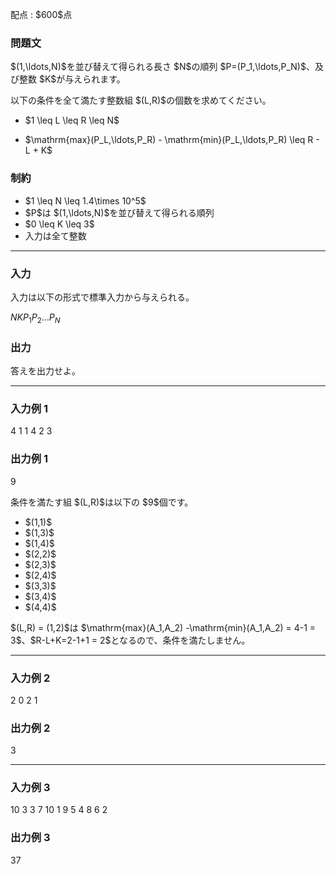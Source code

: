 
<div>

<span>

<span>

<p>
配点 : $600$点
</p>

<div>

<section>

### **問題文**

<p>
$(1,\ldots,N)$を並び替えて得られる長さ $N$の順列 $P=(P_1,\ldots,P_N)$、及び整数 $K$が与えられます。
</p>

<p>
以下の条件を全て満たす整数組 $(L,R)$の個数を求めてください。
</p>

<ul>

<li>

<p>
$1 \leq L \leq R \leq N$
</p>

</li>

<li>

<p>
$\mathrm{max}(P_L,\ldots,P_R) - \mathrm{min}(P_L,\ldots,P_R) \leq R - L + K$
</p>

</li>

</ul>

</section>

</div>

<div>

<section>

### **制約**

<ul>

<li>
$1 \leq N \leq 1.4\times 10^5$
</li>

<li>
$P$は $(1,\ldots,N)$を並び替えて得られる順列
</li>

<li>
$0 \leq K \leq 3$
</li>

<li>
入力は全て整数
</li>

</ul>

</section>

</div>

---

<div>

<div>

<section>

### **入力**

<p>
入力は以下の形式で標準入力から与えられる。
</p>

<div>

$N$$K$$P_1$$P_2$$\ldots$$P_N$
</div>

</section>

</div>

<div>

<section>

### **出力**

<p>
答えを出力せよ。
</p>

</section>

</div>

</div>

---

<div>

<section>

### **入力例 1**

<div>

4 1
1 4 2 3

</div>

</section>

</div>

<div>

<section>

### **出力例 1**

<div>

9

</div>

<p>
条件を満たす組 $(L,R)$は以下の $9$個です。
</p>

<ul>

<li>
$(1,1)$
</li>

<li>
$(1,3)$
</li>

<li>
$(1,4)$
</li>

<li>
$(2,2)$
</li>

<li>
$(2,3)$
</li>

<li>
$(2,4)$
</li>

<li>
$(3,3)$
</li>

<li>
$(3,4)$
</li>

<li>
$(4,4)$
</li>

</ul>

<p>
$(L,R) = (1,2)$は $\mathrm{max}(A_1,A_2) -\mathrm{min}(A_1,A_2) = 4-1 = 3$、$R-L+K=2-1+1 = 2$となるので、条件を満たしません。
</p>

</section>

</div>

---

<div>

<section>

### **入力例 2**

<div>

2 0
2 1

</div>

</section>

</div>

<div>

<section>

### **出力例 2**

<div>

3

</div>

</section>

</div>

---

<div>

<section>

### **入力例 3**

<div>

10 3
3 7 10 1 9 5 4 8 6 2

</div>

</section>

</div>

<div>

<section>

### **出力例 3**

<div>

37

</div>

</section>

</div>

</span>

</span>

</div>
